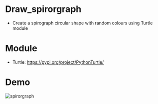# Draw_spirorgraph
 - Create a spirograph circular  shape with random colours using Turtle module
# Module 
 - Turtle: https://pypi.org/project/PythonTurtle/
# Demo
![spirorgraph](https://user-images.githubusercontent.com/50704452/100743039-62ea1480-33e4-11eb-8209-7a587f52faaa.gif)
